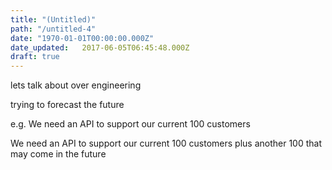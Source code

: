 ```yaml
---
title: "(Untitled)"
path: "/untitled-4"
date: "1970-01-01T00:00:00.000Z"
date_updated:   2017-06-05T06:45:48.000Z
draft: true
---
```


lets talk about over engineering

trying to forecast the future

e.g. We need an API to support our current 100 customers

We need an API to support our current 100 customers plus another 100 that may come in the future
